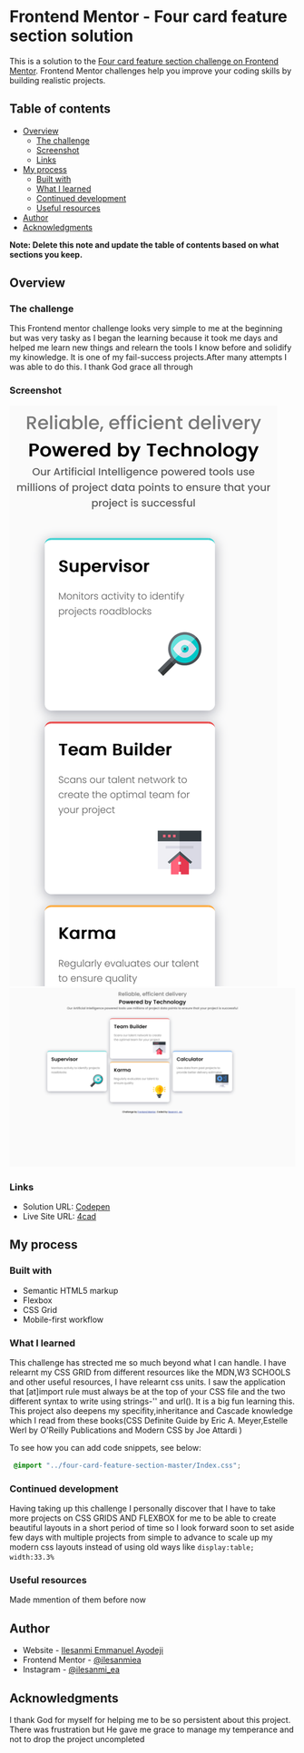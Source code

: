 # Frontend Mentor - Four card feature section solution

This is a solution to the [Four card feature section challenge on Frontend Mentor](https://www.frontendmentor.io/challenges/four-card-feature-section-weK1eFYK). Frontend Mentor challenges help you improve your coding skills by building realistic projects. 

## Table of contents

- [Overview](#overview)
  - [The challenge](#the-challenge)
  - [Screenshot](#screenshot)
  - [Links](#links)
- [My process](#my-process)
  - [Built with](#built-with)
  - [What I learned](#what-i-learned)
  - [Continued development](#continued-development)
  - [Useful resources](#useful-resources)
- [Author](#author)
- [Acknowledgments](#acknowledgments)

**Note: Delete this note and update the table of contents based on what sections you keep.**

## Overview
### The challenge

This Frontend mentor challenge looks very simple to me at the beginning but was very tasky as I began the learning because it took me days and helped me learn new things and relearn the tools I know before and solidify my kinowledge. It is one of my fail-success projects.After many attempts I was able to do this. I thank  God grace all through

### Screenshot

![](./images/Screen%20Shot%202022-07-29%20at%2000.43.59.png)
![](./images/Screen%20Shot%202022-07-29%20at%2000.44.13.png)

### Links

- Solution URL: [Codepen](https://codepen.io/Ilesanmiea/pen/yLKzmPV)
- Live Site URL: [4cad](https://https://4cad.vercel.app/)

## My process


### Built with

- Semantic HTML5 markup
- Flexbox
- CSS Grid
- Mobile-first workflow
### What I learned

This challenge has strected me so much beyond what I can handle. I have relearnt my CSS GRID from different resources like the MDN,W3 SCHOOLS and other useful resources, I have relearnt css units. I saw the application that [at]import rule must always be at the top of your CSS file and the two different syntax to write using strings-'' and url(). It is a big fun learning this. This project also deepens my specifity,inheritance and Cascade knowledge which I read from these books(CSS Definite Guide by Eric A. Meyer,Estelle Werl by O'Reilly Publications and Modern CSS by Joe Attardi )

To see how you can add code snippets, see below:

```css
 @import "../four-card-feature-section-master/Index.css";
```


### Continued development

Having taking up this challenge I personally discover that I have to take more projects on CSS GRIDS AND FLEXBOX for me to be able to create beautiful layouts in a short period of time so I look forward soon to set aside few days with multiple projects from simple to advance to scale up my modern css layouts instead of using old ways like ```display:table; width:33.3%```

### Useful resources
Made mmention of them before now
## Author

- Website - [Ilesanmi Emmanuel Ayodeji](https://www.ilesanmiea.hashnode.dev)
- Frontend Mentor - [@ilesanmiea](https://www.frontendmentor.io/profile/ilesanmiea)
- Instagram - [@ilesanmi_ea](https://www.twitter.com/ilesanmi_ea)

## Acknowledgments
I thank God for myself for helping me to be so persistent about this project. There was frustration but He gave me grace to manage my temperance and not to drop the project uncompleted
